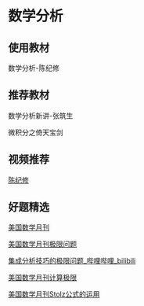 # 数学分析

## 使用教材

数学分析-陈纪修

## 推荐教材

数学分析新讲-张筑生

微积分之倚天宝剑

## 视频推荐

[陈纪修](https://www.bilibili.com/video/BV15v411g7VP/?spm_id_from=333.999.0.0&vd_source=d03b0f673ed993b8e86fd863bd92d95e)

## 好题精选

[美国数学月刊](https://www.bilibili.com/video/BV1Wq4y1i7n9/?spm_id_from=333.999.0.0&vd_source=d03b0f673ed993b8e86fd863bd92d95e)

[美国数学月刊极限问题](https://www.bilibili.com/video/BV12u41127Rj/?spm_id_from=333.999.0.0&vd_source=d03b0f673ed993b8e86fd863bd92d95e)

[集成分析技巧的极限问题_哔哩哔哩_bilibili](https://www.bilibili.com/video/BV1c34y1q7Ky/?vd_source=d03b0f673ed993b8e86fd863bd92d95e)

[美国数学月刊计算极限](https://www.bilibili.com/video/BV1Lq4y1c7z4/?vd_source=d03b0f673ed993b8e86fd863bd92d95e)

[美国数学月刊Stolz公式的运用](https://www.bilibili.com/video/BV1dG411h7SY/?spm_id_from=333.999.0.0&vd_source=d03b0f673ed993b8e86fd863bd92d95e)